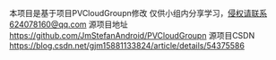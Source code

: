 本项目是基于项目PVCloudGroupn修改 仅供小组内分享学习，侵权请联系624078160@qq.com
源项目地址  https://github.com/JmStefanAndroid/PVCloudGroupn
源项目CSDN  https://blog.csdn.net/gjm15881133824/article/details/54375586
